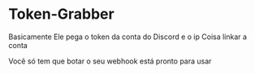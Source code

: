 # Token-Grabber
Basicamente Ele pega o token da conta do Discord e o ip Coisa linkar a conta

Você só tem que botar o seu webhook está pronto para usar
